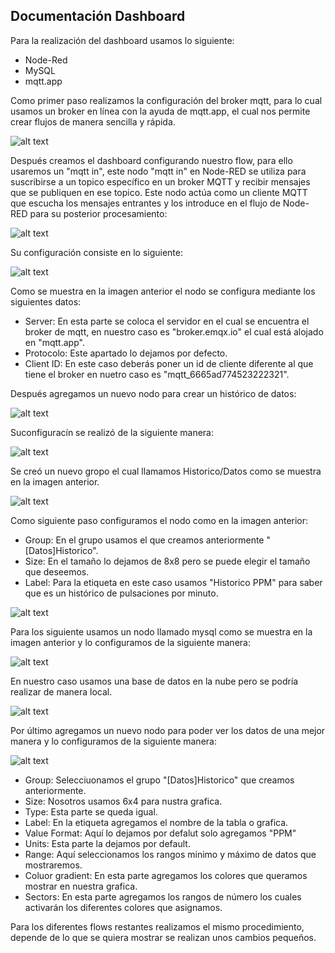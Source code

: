 ## Documentación Dashboard

Para la realización del dashboard usamos lo siguiente:
- Node-Red
- MySQL
- mqtt.app

Como primer paso realizamos la configuración del broker mqtt, para lo cual usamos un broker en línea con la ayuda de mqtt.app, el cual nos permite crear flujos de manera sencilla y rápida.

![alt text](image.png)

Después creamos el dashboard configurando nuestro flow, para ello usaremos un "mqtt in", este nodo "mqtt in" en Node-RED se utiliza para suscribirse a un topico específico en un broker MQTT y recibir mensajes que se publiquen en ese topico. Este nodo actúa como un cliente MQTT que escucha los mensajes entrantes y los introduce en el flujo de Node-RED para su posterior procesamiento:

![alt text](image-1.png)

Su configuración consiste en lo siguiente:

![alt text](image-2.png)

Como se muestra en la imagen anterior el nodo se configura mediante los siguientes datos:

- Server: En esta parte se coloca el servidor en el cual se encuentra el broker de mqtt, en nuestro caso es "broker.emqx.io" el cual está alojado en "mqtt.app".
- Protocolo: Este apartado lo dejamos por defecto.
- Client ID: En este caso deberás poner un id de cliente diferente al que tiene el broker en nuetro caso es "mqtt_6665ad774523222321".

Después agregamos un nuevo nodo para crear un histórico de datos:

![alt text](image-3.png)

Suconfiguracín se realizó de la siguiente manera:

![alt text](image-6.png)

Se creó un nuevo gropo el cual llamamos Historico/Datos como se muestra en la imagen anterior.
 
![alt text](image-8.png)
 
Como siguiente paso configuramos el nodo como en la imagen anterior:

 - Group: En el grupo usamos el que creamos anteriormente "[Datos]Historico".
 - Size: En el tamaño lo dejamos de 8x8 pero se puede elegir el tamaño que deseemos.
 - Label: Para la etiqueta en este caso usamos "Historico PPM" para saber que es un histórico de pulsaciones por minuto.

![alt text](image-4.png)

Para los siguiente usamos un nodo llamado mysql como se muestra en la imagen anterior y lo configuramos de la siguiente manera:

![alt text](image-9.png)

En nuestro caso usamos una base de datos en la nube pero se podría realizar de manera local.

![alt text](image-5.png)

Por último agregamos un nuevo nodo para poder ver los datos de una mejor manera y lo configuramos de la siguiente manera:

![alt text](image-10.png)

- Group: Selecciuonamos el grupo "[Datos]Historico" que creamos anteriormente.
- Size: Nosotros usamos 6x4 para nustra grafica.
- Type: Esta parte se queda igual.
- Label: En la etiqueta agregamos el nombre de la tabla o grafica.
- Value Format: Aquí lo dejamos por defalut solo agregamos "PPM"
- Units: Esta parte la dejamos por default.
- Range: Aquí seleccionamos los rangos minimo y máximo de datos que mostraremos.
- Coluor gradient: En esta parte agregamos los colores que queramos mostrar en nuestra grafica.
- Sectors: En esta parte agregamos los rangos de número los cuales activarán los diferentes colores que asignamos.

Para los diferentes flows restantes realizamos el mismo procedimiento, depende de lo que se quiera mostrar se realizan unos cambios pequeños.